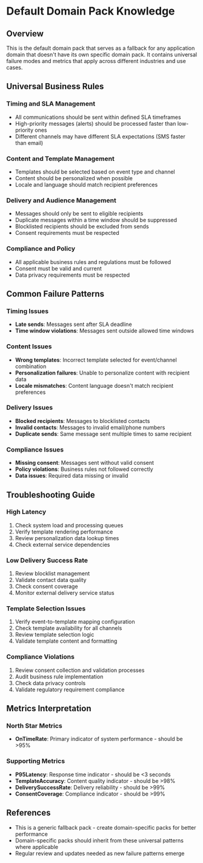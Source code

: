 # Default Domain Pack Knowledge

## Overview

This is the default domain pack that serves as a fallback for any application domain that doesn't have its own specific domain pack. It contains universal failure modes and metrics that apply across different industries and use cases.

## Universal Business Rules

### Timing and SLA Management
- All communications should be sent within defined SLA timeframes
- High-priority messages (alerts) should be processed faster than low-priority ones
- Different channels may have different SLA expectations (SMS faster than email)

### Content and Template Management
- Templates should be selected based on event type and channel
- Content should be personalized when possible
- Locale and language should match recipient preferences

### Delivery and Audience Management
- Messages should only be sent to eligible recipients
- Duplicate messages within a time window should be suppressed
- Blocklisted recipients should be excluded from sends
- Consent requirements must be respected

### Compliance and Policy
- All applicable business rules and regulations must be followed
- Consent must be valid and current
- Data privacy requirements must be respected

## Common Failure Patterns

### Timing Issues
- **Late sends**: Messages sent after SLA deadline
- **Time window violations**: Messages sent outside allowed time windows

### Content Issues
- **Wrong templates**: Incorrect template selected for event/channel combination
- **Personalization failures**: Unable to personalize content with recipient data
- **Locale mismatches**: Content language doesn't match recipient preferences

### Delivery Issues
- **Blocked recipients**: Messages to blocklisted contacts
- **Invalid contacts**: Messages to invalid email/phone numbers
- **Duplicate sends**: Same message sent multiple times to same recipient

### Compliance Issues
- **Missing consent**: Messages sent without valid consent
- **Policy violations**: Business rules not followed correctly
- **Data issues**: Required data missing or invalid

## Troubleshooting Guide

### High Latency
1. Check system load and processing queues
2. Verify template rendering performance
3. Review personalization data lookup times
4. Check external service dependencies

### Low Delivery Success Rate
1. Review blocklist management
2. Validate contact data quality
3. Check consent coverage
4. Monitor external delivery service status

### Template Selection Issues
1. Verify event-to-template mapping configuration
2. Check template availability for all channels
3. Review template selection logic
4. Validate template content and formatting

### Compliance Violations
1. Review consent collection and validation processes
2. Audit business rule implementation
3. Check data privacy controls
4. Validate regulatory requirement compliance

## Metrics Interpretation

### North Star Metrics
- **OnTimeRate**: Primary indicator of system performance - should be >95%

### Supporting Metrics
- **P95Latency**: Response time indicator - should be <3 seconds
- **TemplateAccuracy**: Content quality indicator - should be >98%
- **DeliverySuccessRate**: Delivery reliability - should be >99%
- **ConsentCoverage**: Compliance indicator - should be >99%

## References

- This is a generic fallback pack - create domain-specific packs for better performance
- Domain-specific packs should inherit from these universal patterns where applicable
- Regular review and updates needed as new failure patterns emerge